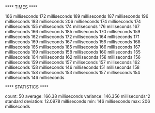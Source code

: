 **** TIMES ****

166 milliseconds
172 milliseconds
189 milliseconds
187 milliseconds
196 milliseconds
183 milliseconds
206 milliseconds
174 milliseconds
174 milliseconds
155 milliseconds
174 milliseconds
176 milliseconds
167 milliseconds
166 milliseconds
185 milliseconds
170 milliseconds
159 milliseconds
162 milliseconds
172 milliseconds
164 milliseconds
171 milliseconds
169 milliseconds
167 milliseconds
156 milliseconds
168 milliseconds
165 milliseconds
185 milliseconds
166 milliseconds
167 milliseconds
169 milliseconds
158 milliseconds
160 milliseconds
165 milliseconds
164 milliseconds
162 milliseconds
158 milliseconds
156 milliseconds
159 milliseconds
157 milliseconds
157 milliseconds
162 milliseconds
158 milliseconds
146 milliseconds
151 milliseconds
158 milliseconds
158 milliseconds
153 milliseconds
157 milliseconds
154 milliseconds
146 milliseconds

**** STATISTICS ****

count: 50
average: 166.38 milliseconds
variance: 146.356 milliseconds^2
standard deviation: 12.0978 milliseconds
min: 146 milliseconds
max: 206 milliseconds
